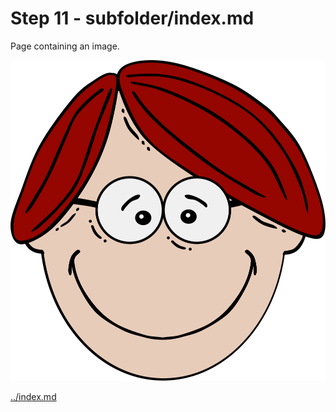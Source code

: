 # Step 11 - subfolder/index.md

Page containing an image.

![Boy](boy.svg)

[../index.md](../index.md)
